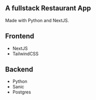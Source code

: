 ## A fullstack Restaurant App
Made with Python and NextJS.

## Frontend
- NextJS
- TailwindCSS

## Backend
- Python
- Sanic
- Postgres
